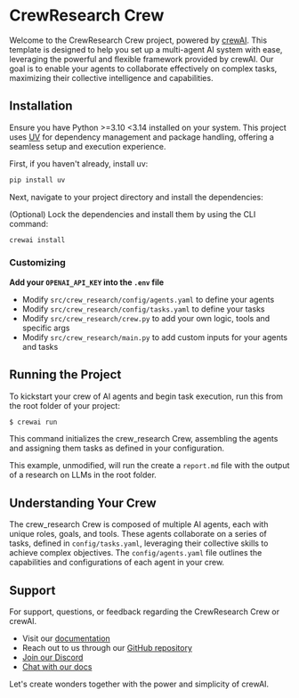 # CrewResearch Crew

Welcome to the CrewResearch Crew project, powered by [crewAI](https://crewai.com). This template is designed to help you set up a multi-agent AI system with ease, leveraging the powerful and flexible framework provided by crewAI. Our goal is to enable your agents to collaborate effectively on complex tasks, maximizing their collective intelligence and capabilities.

## Installation

Ensure you have Python >=3.10 <3.14 installed on your system. This project uses [UV](https://docs.astral.sh/uv/) for dependency management and package handling, offering a seamless setup and execution experience.

First, if you haven't already, install uv:

```bash
pip install uv
```

Next, navigate to your project directory and install the dependencies:

(Optional) Lock the dependencies and install them by using the CLI command:
```bash
crewai install
```
### Customizing

**Add your `OPENAI_API_KEY` into the `.env` file**

- Modify `src/crew_research/config/agents.yaml` to define your agents
- Modify `src/crew_research/config/tasks.yaml` to define your tasks
- Modify `src/crew_research/crew.py` to add your own logic, tools and specific args
- Modify `src/crew_research/main.py` to add custom inputs for your agents and tasks

## Running the Project

To kickstart your crew of AI agents and begin task execution, run this from the root folder of your project:

```bash
$ crewai run
```

This command initializes the crew_research Crew, assembling the agents and assigning them tasks as defined in your configuration.

This example, unmodified, will run the create a `report.md` file with the output of a research on LLMs in the root folder.

## Understanding Your Crew

The crew_research Crew is composed of multiple AI agents, each with unique roles, goals, and tools. These agents collaborate on a series of tasks, defined in `config/tasks.yaml`, leveraging their collective skills to achieve complex objectives. The `config/agents.yaml` file outlines the capabilities and configurations of each agent in your crew.

## Support

For support, questions, or feedback regarding the CrewResearch Crew or crewAI.
- Visit our [documentation](https://docs.crewai.com)
- Reach out to us through our [GitHub repository](https://github.com/joaomdmoura/crewai)
- [Join our Discord](https://discord.com/invite/X4JWnZnxPb)
- [Chat with our docs](https://chatg.pt/DWjSBZn)

Let's create wonders together with the power and simplicity of crewAI.

